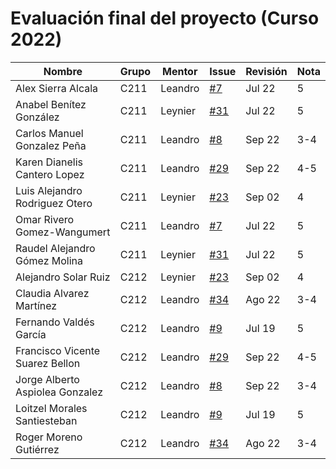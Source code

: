 # Evaluación final del proyecto (Curso 2022)

| Nombre                          | Grupo | Mentor      | Issue                                              | Revisión | Nota |
|---------------------------------|-------|-------------|----------------------------------------------------|----------|------|
| Alex Sierra Alcala              | C211  | Leandro     | [#7](https://github.com/matcom/domino/issues/7)    | Jul 22   |  5   |
| Anabel Benítez González         | C211  | Leynier     | [#31](https://github.com/matcom/domino/issues/31)  | Jul 22   |  5   |
| Carlos Manuel Gonzalez Peña     | C211  | Leandro     | [#8](https://github.com/matcom/domino/issues/8)    | Sep 22   | 3-4  |
| Karen Dianelis Cantero Lopez    | C211  | Leandro     | [#29](https://github.com/matcom/domino/issues/29)  | Sep 22   | 4-5  |
| Luis Alejandro Rodriguez Otero  | C211  | Leynier     | [#23](https://github.com/matcom/domino/issues/23)  | Sep 02   |  4   |
| Omar Rivero Gomez-Wangumert     | C211  | Leandro     | [#7](https://github.com/matcom/domino/issues/7)    | Jul 22   |  5   |
| Raudel Alejandro Gómez Molina   | C211  | Leynier     | [#31](https://github.com/matcom/domino/issues/31)  | Jul 22   |  5   |
| Alejandro Solar Ruiz            | C212  | Leynier     | [#23](https://github.com/matcom/domino/issues/23)  | Sep 02   |  4   |
| Claudia Alvarez Martínez        | C212  | Leandro     | [#34](https://github.com/matcom/domino/issues/34)  | Ago 22   | 3-4  |
| Fernando Valdés García          | C212  | Leandro     | [#9](https://github.com/matcom/domino/issues/9)    | Jul 19   |  5   |
| Francisco Vicente Suarez Bellon | C212  | Leandro     | [#29](https://github.com/matcom/domino/issues/29)  | Sep 22   | 4-5  |
| Jorge Alberto Aspiolea Gonzalez | C212  | Leandro     | [#8](https://github.com/matcom/domino/issues/8)    | Sep 22   | 3-4  |
| Loitzel Morales Santiesteban    | C212  | Leandro     | [#9](https://github.com/matcom/domino/issues/9)    | Jul 19   |  5   |
| Roger Moreno Gutiérrez          | C212  | Leandro     | [#34](https://github.com/matcom/domino/issues/34)  | Ago 22   | 3-4  |
